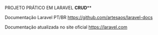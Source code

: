 PROJETO PRÁTICO EM LARAVEL
**********CRUD************

Documentação Laravel PT/BR
https://github.com/artesaos/laravel-docs

Documentação atualizada no site oficial
https://laravel.com